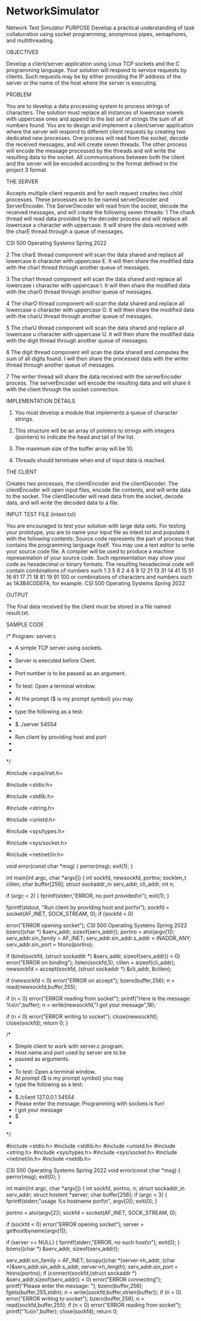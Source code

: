 # NetworkSimulator
 Network Test Simulator
 PURPOSE
Develop a practical understanding of task collaboration using socket programming, anonymous
pipes, semaphores, and multithreading.

OBJECTIVES

Develop a client/server application using Linux TCP sockets and the C programming language.
Your solution will respond to service requests by clients. Such requests may be by either
providing the IP address of the server or the name of the host where the server is executing.

PROBLEM

You are to develop a data processing system to process strings of characters. The solution must
replace all instances of lowercase vowels with uppercase ones and append to the last set of
strings the sum of all numbers found.
You are to design and implement a client/server application where the server will respond to
different client requests by creating two dedicated new processes. One process will read from
the socket, decode the received messages, and will create seven threads. The other process will
encode the message processed by the threads and will write the resulting data to the socket. All
communications between both the client and the server will be encoded according to the format
defined in the project 3 format.

THE SERVER

Accepts multiple client requests and for each request creates two child processes. These
processes are to be named serverDecoder and ServerEncoder. The ServerDecoder will read
from the socket, decode the received messages, and will create the following seven threads:
1 The charA thread will read data provided by the decoder process and will replace
all lowercase a character with uppercase. It will share the data received with the
charE thread through a queue of messages.

CSI 500 Operating Systems Spring 2022

2 The charE thread component will scan the data shared and replace all lowercase
b character with uppercase E. It will then share the modified data with the charI
thread through another queue of messages.

3 The charI thread component will scan the data shared and replace all lowercase i
character with uppercase I. It will then share the modified data with the charO
thread through another queue of messages.

4 The charO thread component will scan the data shared and replace all lowercase
o character with uppercase O. It will then share the modified data with the charU
thread through another queue of messages.

5 The charU thread component will scan the data shared and replace all lowercase
u character with uppercase U. It will then share the modified data with the digit
thread through another queue of messages.

6 The digit thread component will scan the data shared and computes the sum of
all digits found. I will then share the processed data with the writer thread
through another queue of messages.

7 The writer thread will share the data received with the serverEncoder process.
The serverEncoder will encode the resulting data and will share it with the client through the
socket connection.

IMPLEMENTATION DETAILS

1. You must develop a module that implements a queue of character strings.

2. This structure will be an array of pointers to strings with integers (pointers) to indicate
the head and tail of the list.

3. The maximum size of the buffer array will be 10.

4. Threads should terminate when end of input data is reached.

THE CLIENT

Creates two processes, the clientEncoder and the clientDecoder. The clientEncoder will open
input files, encode file contents, and will write data to the socket. The clientDecoder will read
data from the socket, decode data, and will write the decoded data to a file.

INPUT TEST FILE (intext.txt)

You are encouraged to test your solution with large data sets. For testing your prototype, you
are to name your input file as intext.txt and populate it with the following contents:
Source code represents the part of process that contains the programming
language itself. You may use a text editor to write your source code file. A compiler will be used
to produce a machine representation of your source code. Such
representation may show your code as hexadecimal or
binary formats. The resulting hexadecimal code will contain combinations of numbers such 1 3 5 8 2 4 6 9
12 21 13 31 14 41 15 51 16 61 17 71 18 81 19 91 100 or
combinations of characters and numbers such as 1A3B4C0DEFA, for example.
CSI 500 Operating Systems Spring 2022

OUTPUT

The final data received by the client must be stored in a file named result.txt.

SAMPLE CODE

/* Program: server.c


* A simple TCP server using sockets.
* 
* Server is executed before Client.
* 
* Port number is to be passed as an argument.
*
* To test: Open a terminal window.
* 
* At the prompt ($ is my prompt symbol) you may
* 
* type the following as a test:
*
* $ ./server 54554
* 
* Run client by providing host and port
*
*

*/

#include <arpa/inet.h>

#include <stdio.h>

#include <stdlib.h>

#include <string.h>

#include <unistd.h>

#include <sys/types.h>

#include <sys/socket.h>

#include <netinet/in.h>

void error(const char *msg)
{
 perror(msg);
 exit(1);
}

int main(int argc, char *argv[])
{
 int sockfd, newsockfd, portno;
 socklen_t clilen;
 char buffer[256];
 struct sockaddr_in serv_addr, cli_addr;
 int n;
 
 if (argc < 2) {
 fprintf(stderr,"ERROR, no port provided\n");
 exit(1);
 }
 
 fprintf(stdout, "Run client by providing host and port\n");
 sockfd = socket(AF_INET, SOCK_STREAM, 0);
 if (sockfd < 0)
 
 error("ERROR opening socket");
CSI 500 Operating Systems Spring 2022
 bzero((char *) &serv_addr, sizeof(serv_addr));
 portno = atoi(argv[1]);
 serv_addr.sin_family = AF_INET;
 serv_addr.sin_addr.s_addr = INADDR_ANY;
 serv_addr.sin_port = htons(portno);
 
 if (bind(sockfd, (struct sockaddr *) &serv_addr,
 sizeof(serv_addr)) < 0)
 error("ERROR on binding");
 listen(sockfd,5);
 clilen = sizeof(cli_addr);
 newsockfd = accept(sockfd,
 (struct sockaddr *) &cli_addr,
&clilen);

 if (newsockfd < 0)
 error("ERROR on accept");
 bzero(buffer,256);
 n = read(newsockfd,buffer,255);
 
 if (n < 0)
 error("ERROR reading from socket");
 printf("Here is the message: %s\n",buffer);
 n = write(newsockfd,"I got your message",18);
 
 if (n < 0)
 error("ERROR writing to socket");
 close(newsockfd);
 close(sockfd);
 return 0;
}

/*
* Simple client to work with server.c program.
* Host name and port used by server are to be
* passed as arguments.
*
* To test: Open a terminal window.
* At prompt ($ is my prompt symbol) you may
* type the following as a test:
*
* $./client 127.0.0.1 54554
* Please enter the message: Programming with sockets is fun!
* I got your message
* $
*
*/

#include <stdio.h>
#include <stdlib.h>
#include <unistd.h>
#include <string.h>
#include <sys/types.h>
#include <sys/socket.h>
#include <netinet/in.h>
#include <netdb.h>

CSI 500 Operating Systems Spring 2022
void error(const char *msg)
{
 perror(msg);
 exit(0);
}

int main(int argc, char *argv[])
{
 int sockfd, portno, n;
 struct sockaddr_in serv_addr;
 struct hostent *server;
 char buffer[256];
 if (argc < 3) {
 fprintf(stderr,"usage %s hostname port\n", argv[0]);
 exit(0);
 }
 
 portno = atoi(argv[2]);
 sockfd = socket(AF_INET, SOCK_STREAM, 0);
 
 if (sockfd < 0)
 error("ERROR opening socket");
 server = gethostbyname(argv[1]);
 
 if (server == NULL) {
 fprintf(stderr,"ERROR, no such host\n");
 exit(0);
 }
 bzero((char *) &serv_addr, sizeof(serv_addr));
 
 serv_addr.sin_family = AF_INET;
 bcopy((char *)server->h_addr,
 (char *)&serv_addr.sin_addr.s_addr,
 server->h_length);
 serv_addr.sin_port = htons(portno);
 if (connect(sockfd,(struct sockaddr *)
&serv_addr,sizeof(serv_addr)) < 0)
 error("ERROR connecting");
 printf("Please enter the message: ");
 bzero(buffer,256);
 fgets(buffer,255,stdin);
 n = write(sockfd,buffer,strlen(buffer));
 if (n < 0)
 error("ERROR writing to socket");
 bzero(buffer,256);
 n = read(sockfd,buffer,255);
 if (n < 0)
 error("ERROR reading from socket");
 printf("%s\n",buffer);
 close(sockfd);
 return 0;

